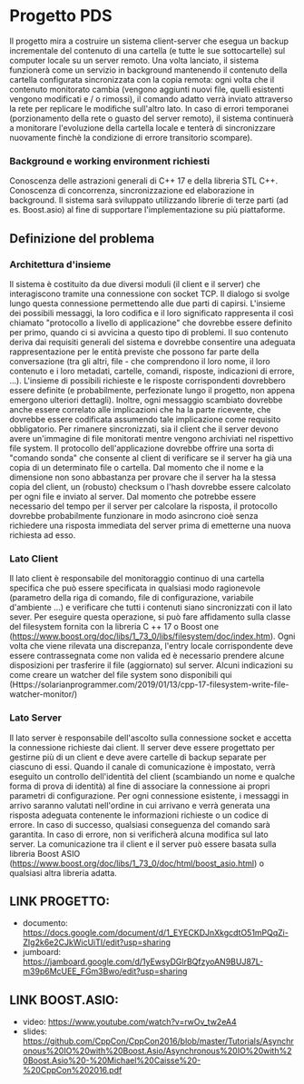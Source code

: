 # Progetto PDS

Il progetto mira a costruire un sistema client-server che esegua un backup incrementale
del contenuto di una cartella (e tutte le sue sottocartelle) sul computer locale su un server remoto. Una volta lanciato, il sistema funzionerà come un servizio in background mantenendo il contenuto della cartella configurata sincronizzata con la copia remota: ogni volta che il contenuto monitorato cambia (vengono aggiunti nuovi file, quelli esistenti vengono modificati e / o rimossi), il comando adatto verrà inviato attraverso la rete per replicare le modifiche sull'altro lato. In caso di errori temporanei (porzionamento della rete o guasto del server remoto), il sistema continuerà a monitorare l'evoluzione della cartella locale e tenterà di sincronizzare nuovamente finchè la condizione di errore transitorio scompare).


### Background e working environment richiesti

Conoscenza delle astrazioni generali di C++ 17 e della libreria STL C++.
Conoscenza di concorrenza, sincronizzazione ed elaborazione in background. Il sistema sarà sviluppato utilizzando librerie di terze parti (ad es. Boost.asio) al fine di
supportare l'implementazione su più piattaforme.


## Definizione del problema

### Architettura d'insieme

Il sistema è costituito da due diversi moduli (il client e il server) che interagiscono tramite una connessione con socket TCP.
Il dialogo si svolge lungo questa connessione permettendo alle due parti di capirsi.
L'insieme dei possibili messaggi, la loro codifica e il loro significato rappresenta il così
chiamato "protocollo a livello di applicazione" che dovrebbe essere definito per primo, quando ci si avvicina a questo tipo di problemi. Il suo contenuto deriva dai requisiti generali del sistema e dovrebbe consentire una adeguata rappresentazione per le entità previste che possono far parte della conversazione (tra gli altri, file - che comprendono il loro nome, il loro contenuto e i loro metadati, cartelle, comandi, risposte, indicazioni di errore, ...). L'insieme di possibili richieste e le risposte corrispondenti dovrebbero essere definite (e probabilmente, perfezionate lungo il progetto, non appena emergono ulteriori dettagli).
Inoltre, ogni messaggio scambiato dovrebbe anche essere correlato alle implicazioni che ha
la parte ricevente, che dovrebbe essere codificata assumendo tale implicazione come requisito obbligatorio.
Per rimanere sincronizzati, sia il client che il server devono avere un'immagine di file monitorati mentre vengono archiviati nel rispettivo file system. Il protocollo dell'applicazione dovrebbe offrire una sorta di "comando sonda" che consente al client di verificare se il server ha già una copia di un determinato file o cartella. Dal momento che il nome e la dimensione non sono abbastanza per provare che il server ha la stessa copia del client, un (robusto) checksum o l'hash dovrebbe essere calcolato per ogni file e inviato al server. Dal momento che potrebbe essere necessario del tempo per il server per calcolare la risposta, il protocollo dovrebbe probabilmente funzionare in modo asincrono cioè senza richiedere una risposta immediata del server prima di emetterne una nuova richiesta ad esso.

### Lato Client

Il lato client è responsabile del monitoraggio continuo di una cartella specifica che può essere specificata in qualsiasi modo ragionevole (parametro della riga di comando, file di configurazione, variabile d'ambiente ...) e verificare che tutti i contenuti siano sincronizzati con il lato sever. Per eseguire questa operazione, si può fare affidamento sulla classe del filesystem fornita con la libreria C ++ 17 o Boost one (https://www.boost.org/doc/libs/1_73_0/libs/filesystem/doc/index.htm). Ogni volta che viene rilevata una discrepanza, l'entry locale corrispondente deve essere contrassegnata come non valida ed è necessario prendere alcune disposizioni per trasferire il file (aggiornato) sul server. Alcuni indicazioni su come creare un watcher del file system sono disponibili qui
(Https://solarianprogrammer.com/2019/01/13/cpp-17-filesystem-write-file-watcher-monitor/)

### Lato Server

Il lato server è responsabile dell'ascolto sulla connessione socket e accetta la connessione
richieste dai client. Il server deve essere progettato per gestirne più di un client e deve avere cartelle di backup separate per ciascuno di essi. Quando il canale di comunicazione è impostato, verrà eseguito un controllo dell'identità del client (scambiando un nome e qualche forma di prova di identità) al fine di associare la connessione ai propri parametri di configurazione. Per ogni connessione esistente, i messaggi in arrivo saranno valutati nell'ordine in cui arrivano e verrà generata una risposta adeguata contenente le informazioni richieste o un codice di errore. In caso di successo, qualsiasi conseguenza del comando sarà garantita. In caso di errore, non si verificherà alcuna modifica sul lato server. La comunicazione tra il client e il server può essere basata sulla libreria Boost ASIO (https://www.boost.org/doc/libs/1_73_0/doc/html/boost_asio.html) o qualsiasi altra libreria adatta.




## LINK PROGETTO:
- documento: https://docs.google.com/document/d/1_EYECKDJnXkgcdtO51mPQqZi-ZIg2k6e2CJkWicUiTI/edit?usp=sharing
- jumboard: https://jamboard.google.com/d/1yEwsyDGlrBQfzyoAN9BUJ87L-m39p6McUEE_FGm3Bwo/edit?usp=sharing

## LINK BOOST.ASIO:
- video: https://www.youtube.com/watch?v=rwOv_tw2eA4
- slides: https://github.com/CppCon/CppCon2016/blob/master/Tutorials/Asynchronous%20IO%20with%20Boost.Asio/Asynchronous%20IO%20with%20Boost.Asio%20-%20Michael%20Caisse%20-%20CppCon%202016.pdf

